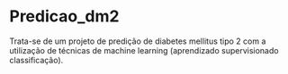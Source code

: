 # Predicao_dm2

Trata-se de um projeto de predição de diabetes mellitus tipo 2 com a utilização de técnicas de machine learning (aprendizado supervisionado classificação). 
